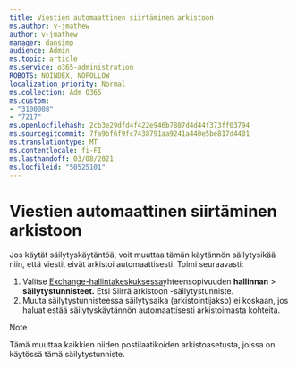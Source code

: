 ```yaml
---
title: Viestien automaattinen siirtäminen arkistoon
ms.author: v-jmathew
author: v-jmathew
manager: dansimp
audience: Admin
ms.topic: article
ms.service: o365-administration
ROBOTS: NOINDEX, NOFOLLOW
localization_priority: Normal
ms.collection: Adm_O365
ms.custom:
- "3100008"
- "7217"
ms.openlocfilehash: 2cb3e29dfd4f422e946b7887d4d44f373ff03794
ms.sourcegitcommit: 7fa9bf6f9fc7438791aa9241a440e5be817d4401
ms.translationtype: MT
ms.contentlocale: fi-FI
ms.lasthandoff: 03/08/2021
ms.locfileid: "50525101"
---
```

# <a name="stop-messages-from-moving-to-the-archive-automatically"></a>Viestien automaattinen siirtäminen arkistoon

Jos käytät säilytyskäytäntöä, voit muuttaa tämän käytännön säilytysikää niin, että viestit eivät arkistoi automaattisesti. Toimi seuraavasti:

1. Valitse [Exchange-hallintakeskuksessa](https://go.microsoft.com/fwlink/?linkid=2059104)yhteensopivuuden **hallinnan**  >  **säilytystunnisteet.** Etsi Siirrä arkistoon -säilytystunniste.
2. Muuta säilytystunnisteessa säilytysaika (arkistointijakso)  ei koskaan, jos haluat estää säilytyskäytännön automaattisesti arkistoimasta kohteita.

> [!NOTE]
> Tämä muuttaa kaikkien niiden postilaatikoiden arkistoasetusta, joissa on käytössä tämä säilytystunniste.
